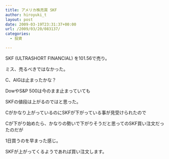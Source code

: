 ```yaml
---
title: アメリカ株売買 SKF
author: hiroyuki_t
layout: post
date: 2009-03-19T23:31:37+00:00
url: /2009/03/20/083137/
categories:
  - 投資

---
```

<div class="section">
  <p>
    SKF (ULTRASHORT FINANCIAL) を101.56で売り。
  </p>
  
  <p>
    ミス、売るべきではなかった。
  </p>
  
  <p>
  </p>
  
  <p>
    C、AIGは止まったかな？
  </p>
  
  <p>
    DowやS&P 500は今のまま止まっていても
  </p>
  
  <p>
    SKFの値段は上がるのではと思った。
  </p>
  
  <p>
  </p>
  
  <p>
    Cがかなり上がっているのにSKFが下がっている事が見受けられたので
  </p>
  
  <p>
    Cが下がり始めたら、かなりの勢いで下がりそうだと思ってのSKF買い注文だったのだが
  </p>
  
  <p>
    1日買うのを早まった感じ。
  </p>
  
  <p>
  </p>
  
  <p>
    SKFが上がってくるようであれば買い注文します。
  </p>
</div>